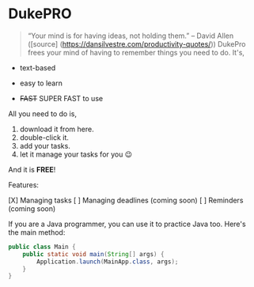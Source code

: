 # DukePRO

> “Your mind is for having ideas, not holding them.” – David Allen ([source] (https://dansilvestre.com/productivity-quotes/))
DukePro frees your mind of having to remember things you need to do. It's,

- text-based
* easy to learn
+ ~~FAST~~ SUPER FAST to use

All you need to do is,

1. download it from here.
2. double-click it.
3. add your tasks.
4. let it manage your tasks for you 😉

And it is **FREE**!

Features:

[X] Managing tasks
[ ] Managing deadlines (coming soon)
[ ] Reminders (coming soon)

If you are a Java programmer, you can use it to practice Java too. Here's the main method:

```java
public class Main {
    public static void main(String[] args) {
        Application.launch(MainApp.class, args);
    }
}
```
